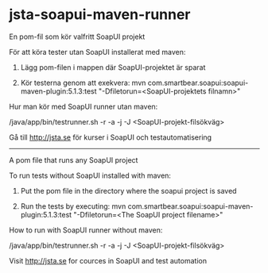 # jsta-soapui-maven-runner
En pom-fil som kör valfritt SoapUI projekt

För att köra tester utan SoapUI installerat med maven:

1. Lägg pom-filen i mappen där SoapUI-projektet är sparat

2. Kör testerna genom att exekvera: mvn com.smartbear.soapui:soapui-maven-plugin:5.1.3:test "-Dfiletorun=\<SoapUI-projektets filnamn\>"


Hur man kör med SoapUI runner utan maven:

<SoapUI Home>/java/app/bin/testrunner.sh -r -a -j -J \<SoapUI-projekt-filsökväg\>

Gå till http://jsta.se för kurser i SoapUI och testautomatisering

---------------------------------------------------------------------------------------

A pom file that runs any SoapUI project

To run tests without SoapUI installed with maven:

1. Put the pom file in the directory where the soapui project is saved

2. Run the tests by executing: mvn com.smartbear.soapui:soapui-maven-plugin:5.1.3:test "-Dfiletorun=\<The SoapUI project filename\>"
 
How to run with SoapUI runner without maven:

<SoapUI Home>/java/app/bin/testrunner.sh -r -a -j -J \<SoapUI-projekt-filsökväg\>

Visit http://jsta.se for cources in SoapUI and test automation
